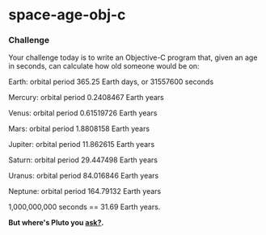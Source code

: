 # space-age-obj-c

### Challenge
Your challenge today is to write an Objective-C program that, given an age in seconds, can calculate how old someone would be on:

Earth: orbital period 365.25 Earth days, or 31557600 seconds

Mercury: orbital period 0.2408467 Earth years

Venus: orbital period 0.61519726 Earth years

Mars: orbital period 1.8808158 Earth years

Jupiter: orbital period 11.862615 Earth years

Saturn: orbital period 29.447498 Earth years

Uranus: orbital period 84.016846 Earth years

Neptune: orbital period 164.79132 Earth years

1,000,000,000 seconds == 31.69 Earth years.

**But where's Pluto you [ask?](https://www.youtube.com/watch?v=Z_2gbGXzFbs).**
